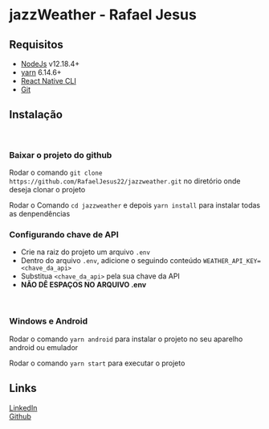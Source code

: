 # jazzWeather - Rafael Jesus

## Requisitos
  - [NodeJs](https://nodejs.org/en/) v12.18.4+
  - [yarn](https://yarnpkg.com/) 6.14.6+
  - [React Native CLI](https://github.com/react-native-community/cli)
  - [Git](https://git-scm.com/)

## Instalação
<br/>

### Baixar o projeto do github
Rodar o comando `git clone https://github.com/RafaelJesus22/jazzweather.git` no diretório onde deseja clonar o projeto

Rodar o Comando `cd jazzweather` e depois `yarn install` para instalar todas as denpendências

### Configurando chave de API
  - Crie na raiz do projeto um arquivo `.env`
  - Dentro do arquivo `.env`, adicione o seguindo conteúdo `WEATHER_API_KEY=<chave_da_api>`
  - Substitua `<chave_da_api>` pela sua chave da API 
  - <strong>NÃO DÊ ESPAÇOS NO ARQUIVO .env </strong>

<br/>

### Windows e Android
Rodar o comando `yarn android` para instalar o projeto no seu aparelho android ou emulador

Rodar o comando `yarn start` para executar o projeto

## Links
[LinkedIn](https://www.linkedin.com/in/rafael-jesus-0537a8193/) <br/>
[Github](https://github.com/RafaelJesus22)
